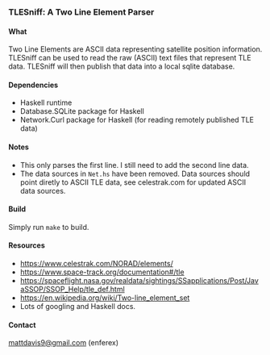 ### TLESniff: A Two Line Element Parser

#### What
Two Line Elements are ASCII data representing satellite position information.
TLESniff can be used to read the raw (ASCII) text files that represent TLE data.
TLESniff will then publish that data into a local sqlite database.

#### Dependencies
* Haskell runtime
* Database.SQLite package for Haskell
* Network.Curl package for Haskell (for reading remotely published TLE data)

#### Notes
* This only parses the first line.  I still need to add the second line data.
* The data sources in `Net.hs` have been removed.  Data sources should point
diretly to ASCII TLE data, see celestrak.com for updated ASCII data sources.

#### Build
Simply run `make` to build.  

#### Resources
* https://www.celestrak.com/NORAD/elements/
* https://www.space-track.org/documentation#/tle
* https://spaceflight.nasa.gov/realdata/sightings/SSapplications/Post/JavaSSOP/SSOP_Help/tle_def.html
* https://en.wikipedia.org/wiki/Two-line_element_set
* Lots of googling and Haskell docs.


#### Contact
mattdavis9@gmail.com (enferex)
